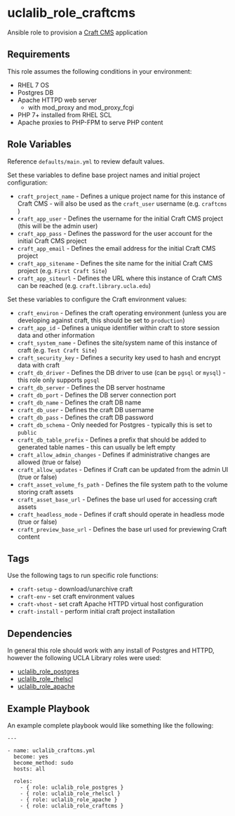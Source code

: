 uclalib_role_craftcms
=========

Ansible role to provision a [Craft CMS](https://www.craftcms.com) application

Requirements
------------

This role assumes the following conditions in your environment:
  * RHEL 7 OS
  * Postgres DB
  * Apache HTTPD web server
    * with mod_proxy and mod_proxy_fcgi
  * PHP 7+ installed from RHEL SCL
  * Apache proxies to PHP-FPM to serve PHP content

Role Variables
--------------

Reference `defaults/main.yml` to review default values.

Set these variables to define base project names and initial project configuration:

  * `craft_project_name` - Defines a unique project name for this instance of Craft CMS - will also be used as the `craft_user` username (e.g. `craftcms` )
  * `craft_app_user` - Defines the username for the initial Craft CMS project (this will be the admin user)
  * `craft_app_pass` - Defines the password for the user account for the initial Craft CMS project
  * `craft_app_email` - Defines the email address for the initial Craft CMS project
  * `craft_app_sitename` - Defines the site name for the initial Craft CMS project (e.g. `First Craft Site`)
  * `craft_app_siteurl` - Defines the URL where this instance of Craft CMS can be reached (e.g. `craft.library.ucla.edu`)

Set these variables to configure the Craft environment values:

  * `craft_environ` - Defines the craft operating environment (unless you are developing against craft, this should be set to `production`)
  * `craft_app_id` - Defines a unique identifier within craft to store session data and other information
  * `craft_system_name` - Defines the site/system name of this instance of craft (e.g. `Test Craft Site`)
  * `craft_security_key` - Defines a security key used to hash and encrypt data with craft
  * `craft_db_driver` - Defines the DB driver to use (can be `pgsql` or `mysql`) - this role only supports `pgsql`
  * `craft_db_server` - Defines the DB server hostname
  * `craft_db_port` - Defines the DB server connection port
  * `craft_db_name` - Defines the craft DB name
  * `craft_db_user` - Defines the craft DB username
  * `craft_db_pass` - Defines the craft DB password
  * `craft_db_schema` - Only needed for Postgres - typically this is set to `public`
  * `craft_db_table_prefix` - Defines a prefix that should be added to generated table names - this can usually be left empty
  * `craft_allow_admin_changes` - Defines if administrative changes are allowed (true or false)
  * `craft_allow_updates` - Defines if Craft can be updated from the admin UI (true or false)
  * `craft_asset_volume_fs_path` - Defines the file system path to the volume storing craft assets
  * `craft_asset_base_url` - Defines the base url used for accessing craft assets
  * `craft_headless_mode` - Defines if craft should operate in headless mode (true or false)
  * `craft_preview_base_url` - Defines the base url used for previewing Craft content

Tags
----

Use the following tags to run specific role functions:

  * `craft-setup` - download/unarchive craft
  * `craft-env` - set craft environment values
  * `craft-vhost` - set craft Apache HTTPD virtual host configuration
  * `craft-install` - perform initial craft project installation

Dependencies
------------

In general this role should work with any install of Postgres and HTTPD, however the following UCLA Library roles were used:

  * [uclalib_role_postgres](https://github.com/UCLALibrary/uclalib_role_postgresql)
  * [uclalib_role_rhelscl](https://github.com/UCLALibrary/uclalib_role_rhelscl)
  * [uclalib_role_apache](https://github.com/UCLALibrary/uclalib_role_apache)

Example Playbook
----------------

An example complete playbook would like something like the following:

```
---

- name: uclalib_craftcms.yml
  become: yes
  become_method: sudo
  hosts: all

  roles:
    - { role: uclalib_role_postgres }
    - { role: uclalib_role_rhelscl }
    - { role: uclalib_role_apache }
    - { role: uclalib_role_craftcms }
```
